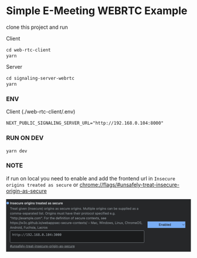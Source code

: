 # Simple E-Meeting WEBRTC Example

clone this project and run

Client
```
cd web-rtc-client
yarn
```

Server
```
cd signaling-server-webrtc
yarn
```

### ENV

Client (./web-rtc-client/.env)
```
NEXT_PUBLIC_SIGNALING_SERVER_URL="http://192.168.0.104:8000"
```

### RUN ON DEV

```
yarn dev
```

### NOTE 
if run on local you need to enable and add the frontend url in `Insecure origins treated as secure` or [chrome://flags/#unsafely-treat-insecure-origin-as-secure](chrome://flags/#unsafely-treat-insecure-origin-as-secure)

<img src="./.github/assets/flags.png">